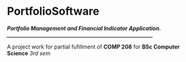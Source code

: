 # PortfolioSoftware

***Portfolio Management and Financial Indicator Application.***
***_________________________________________________________***

A project work for partial fufillment of **COMP 208** for **BSc Computer Science** *3rd sem*
